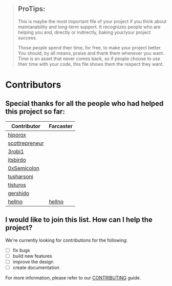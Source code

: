 > ## ProTips:
> This is maybe the most important file of your project if you think about maintanability and long-term support. It recognizes people who are helping you and, directly or indirectly, baking your/your project success.
> 
> Those people spend their time, for free, to make your project better. You should, by all means, praise and thank them whenever you want. Time is an asset that never comes back, so if people choose to use their time with your code, this file shows them the respect they want.

# Contributors

## Special thanks for all the people who had helped this project so far:


| Contributor   | Farcaster |
| ------------- | ------------- |
| [hiporox](https://github.com/hiporox)  |   |
| [scottrepreneur](https://github.com/scottrepreneur)  |  |
| [3robi1](https://github.com/3robi1) | |
| [itsbirdo](https://github.com/itsbirdo) | |
| [0xSemicolon](https://github.com/0xSemicolon) | |
| [tusharsoni](https://github.com/tusharsoni) | |
| [tjsturos](https://github.com/tjsturos) | |
| [gershido](https://github.com/gershido) | |
| [hellno](https://github.com/hellno) | [hellno](https://warpcast.com/hellno) |

## I would like to join this list. How can I help the project?

We're currently looking for contributions for the following:

- [ ] fix bugs
- [ ] build new features
- [ ] improve the design
- [ ] create documentation

For more information, please refer to our [CONTRIBUTING](CONTRIBUTING.md) guide.
